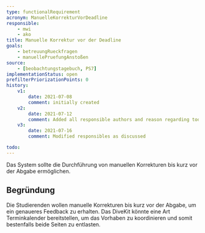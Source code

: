 ```yaml
---
type: functionalRequirement
acronym: ManuelleKorrekturVorDeadline
responsible:
    - mwi
    - ako
title: Manuelle Korrektur vor der Deadline
goals:
    - betreuungRueckfragen
    - manuellePruefungAnstoßen
source:
    - [beobachtungstagebuch, PS7]
implementationStatus: open
prefilterPriorizationPoints: 0
history:
    v1:
        date: 2021-07-08
        comment: initially created
    v2:
        date: 2021-07-12
        comment: Added all responsible authors and reason regarding todo
    v3:
        date: 2021-07-16
        comment: Modified responsibles as discussed

todo:
---
```


Das System sollte die Durchführung von manuellen Korrekturen bis kurz vor der Abgabe ermöglichen.

## Begründung
Die Studierenden wollen manuelle Korrekturen bis kurz vor der Abgabe, um ein genaueres Feedback zu erhalten. Das DiveKit könnte eine Art Terminkalender bereitstellen, um das Vorhaben zu koordinieren und somit bestenfalls beide Seiten zu entlasten.
